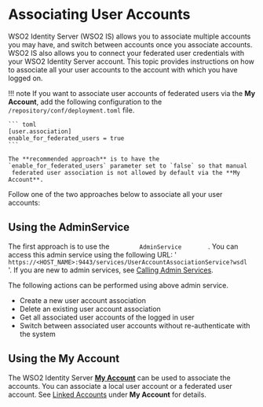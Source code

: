 # Associating User Accounts

WSO2 Identity Server (WSO2 IS) allows you to associate multiple accounts
you may have, and switch between accounts once you associate accounts.
WSO2 IS also allows you to connect your federated user credentials with
your WSO2 Identity Server account. This topic provides instructions on
how to associate all your user accounts to the account with which you
have logged on.

!!! note
    If you want to associate user accounts of federated users via the
    **My Account**, add the following configuration to the `/repository/conf/deployment.toml`
    file.
    
    ``` toml
    [user.association]
    enable_for_federated_users = true
    ```    

    The **recommended approach** is to have the `enable_for_federated_users` parameter set to `false` so that manual
     federated user association is not allowed by default via the **My Account**.
        

  
Follow one of the two approaches below to associate all your user
accounts:

## Using the AdminService

The first approach is to use the `         AdminService        ` . You
can access this admin service using the following URL: '
`         https://<HOST_NAME>:9443/services/UserAccountAssociationService?wsdl        `
'. If you are new to admin services, see [Calling Admin
Services](../../develop/calling-admin-services).

The following actions can be performed using above admin service.

-   Create a new user account association
-   Delete an existing user account association
-   Get all associated user accounts of the logged in user
-   Switch between associated user accounts without re-authenticate with
    the system

## Using the **My Account**

The WSO2 Identity Server [**My Account**](../learn/my-account.md) can be used to associate the
accounts. You can associate a local user account or a federated user
account. See [Linked Accounts](../learn/my-account.md#linked-accounts) under
**My Account** for details.
